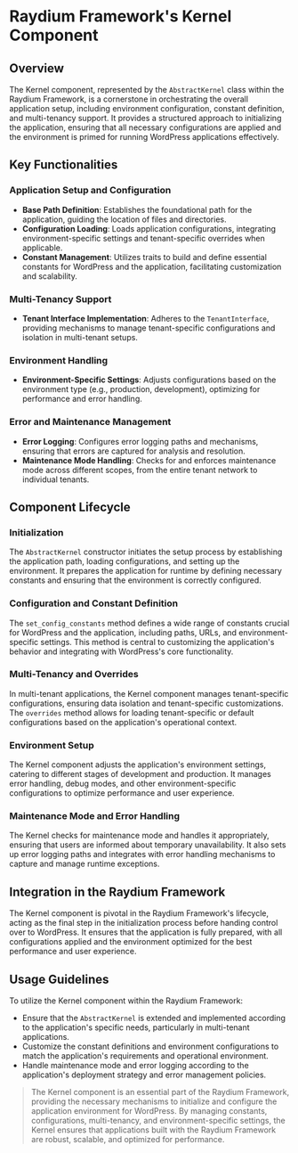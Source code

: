 # Raydium Framework's Kernel Component

## Overview

The Kernel component, represented by the `AbstractKernel` class within the Raydium Framework, is a cornerstone in orchestrating the overall application setup, including environment configuration, constant definition, and multi-tenancy support. It provides a structured approach to initializing the application, ensuring that all necessary configurations are applied and the environment is primed for running WordPress applications effectively.

## Key Functionalities

### Application Setup and Configuration
- **Base Path Definition**: Establishes the foundational path for the application, guiding the location of files and directories.
- **Configuration Loading**: Loads application configurations, integrating environment-specific settings and tenant-specific overrides when applicable.
- **Constant Management**: Utilizes traits to build and define essential constants for WordPress and the application, facilitating customization and scalability.

### Multi-Tenancy Support
- **Tenant Interface Implementation**: Adheres to the `TenantInterface`, providing mechanisms to manage tenant-specific configurations and isolation in multi-tenant setups.

### Environment Handling
- **Environment-Specific Settings**: Adjusts configurations based on the environment type (e.g., production, development), optimizing for performance and error handling.

### Error and Maintenance Management
- **Error Logging**: Configures error logging paths and mechanisms, ensuring that errors are captured for analysis and resolution.
- **Maintenance Mode Handling**: Checks for and enforces maintenance mode across different scopes, from the entire tenant network to individual tenants.

## Component Lifecycle

### Initialization
The `AbstractKernel` constructor initiates the setup process by establishing the application path, loading configurations, and setting up the environment. It prepares the application for runtime by defining necessary constants and ensuring that the environment is correctly configured.

### Configuration and Constant Definition
The `set_config_constants` method defines a wide range of constants crucial for WordPress and the application, including paths, URLs, and environment-specific settings. This method is central to customizing the application's behavior and integrating with WordPress's core functionality.

### Multi-Tenancy and Overrides
In multi-tenant applications, the Kernel component manages tenant-specific configurations, ensuring data isolation and tenant-specific customizations. The `overrides` method allows for loading tenant-specific or default configurations based on the application's operational context.

### Environment Setup
The Kernel component adjusts the application's environment settings, catering to different stages of development and production. It manages error handling, debug modes, and other environment-specific configurations to optimize performance and user experience.

### Maintenance Mode and Error Handling
The Kernel checks for maintenance mode and handles it appropriately, ensuring that users are informed about temporary unavailability. It also sets up error logging paths and integrates with error handling mechanisms to capture and manage runtime exceptions.

## Integration in the Raydium Framework

The Kernel component is pivotal in the Raydium Framework's lifecycle, acting as the final step in the initialization process before handing control over to WordPress. It ensures that the application is fully prepared, with all configurations applied and the environment optimized for the best performance and user experience.

## Usage Guidelines

To utilize the Kernel component within the Raydium Framework:
- Ensure that the `AbstractKernel` is extended and implemented according to the application's specific needs, particularly in multi-tenant applications.
- Customize the constant definitions and environment configurations to match the application's requirements and operational environment.
- Handle maintenance mode and error logging according to the application's deployment strategy and error management policies.

> The Kernel component is an essential part of the Raydium Framework, providing the necessary mechanisms to initialize and configure the application environment for WordPress. By managing constants, configurations, multi-tenancy, and environment-specific settings, the Kernel ensures that applications built with the Raydium Framework are robust, scalable, and optimized for performance.
